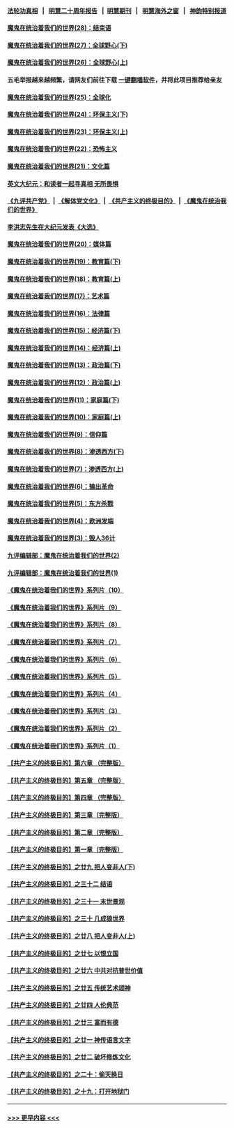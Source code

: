 #### [法轮功真相](https://github.com/gfw-breaker/truth/blob/master/README.md?t=0) &nbsp;&nbsp;|&nbsp;&nbsp; [明慧二十周年报告](https://github.com/gfw-breaker/mh-reports/blob/master/README.md?t=0) &nbsp;&nbsp;|&nbsp;&nbsp;[明慧期刊](https://github.com/gfw-breaker/mh-qikan) &nbsp;&nbsp;|&nbsp;&nbsp; [明慧海外之窗](https://github.com/gfw-breaker/mh-news/blob/master/README.md?t=0) &nbsp;&nbsp;|&nbsp;&nbsp; [神韵特别报道](https://github.com/gfw-breaker/mh-news/blob/master/shenyun.md?t=0)
#### [魔鬼在统治着我们的世界(28)：结束语](../pages/nsc422/n10936246.md?t=07041151) 
#### [魔鬼在统治着我们的世界(27)：全球野心(下)](../pages/nsc422/n10928319.md?t=07041151) 
#### [魔鬼在统治着我们的世界(26)：全球野心(上)](../pages/nsc422/n10900318.md?t=07041151) 
#### 五毛举报越来越频繁，请网友们前往下载 [一键翻墙软件](https://github.com/gfw-breaker/ssr-accounts)，并将此项目推荐给亲友
#### [魔鬼在统治着我们的世界(25)：全球化](../pages/nsc422/n10788205.md?t=07041151) 
#### [魔鬼在统治着我们的世界(24)：环保主义(下)](../pages/nsc422/n10695307.md?t=07041151) 
#### [魔鬼在统治着我们的世界(23)：环保主义(上)](../pages/nsc422/n10688613.md?t=07041151) 
#### [魔鬼在统治着我们的世界(22)：恐怖主义](../pages/nsc422/n10614727.md?t=07041151) 
#### [魔鬼在统治着我们的世界(21)：文化篇](../pages/nsc422/n10597706.md?t=07041151) 
#### [英文大纪元：和读者一起寻真相 无所畏惧](../pages/nsc422/n12542027.md?t=07041151) 
#### [《九评共产党》](https://github.com/begood0513/9ping.md/blob/master/README.md) &nbsp;|&nbsp; [《解体党文化》](../../../../jtdwh.md/blob/master/README.md)  &nbsp;|&nbsp; [《共产主义的终极目的》](../../../../gczydzjmd.md/blob/master/README.md) &nbsp;|&nbsp; [《魔鬼在统治我们的世界》](../../../../mgztzwmdsj.md/blob/master/README.md) 
#### [李洪志先生在大纪元发表《大选》](../pages/nsc422/n12534746.md?t=07041151) 
#### [魔鬼在统治着我们的世界(20)：媒体篇](../pages/nsc422/n10586579.md?t=07041151) 
#### [魔鬼在统治着我们的世界(19)：教育篇(下)](../pages/nsc422/n10564808.md?t=07041151) 
#### [魔鬼在统治着我们的世界(18)：教育篇(上)](../pages/nsc422/n10526970.md?t=07041151) 
#### [魔鬼在统治着我们的世界(17)：艺术篇](../pages/nsc422/n10499093.md?t=07041151) 
#### [魔鬼在统治着我们的世界(16)：法律篇](../pages/nsc422/n10485969.md?t=07041151) 
#### [魔鬼在统治着我们的世界(15)：经济篇(下)](../pages/nsc422/n10469975.md?t=07041151) 
#### [魔鬼在统治着我们的世界(14)：经济篇(上)](../pages/nsc422/n10457370.md?t=07041151) 
#### [魔鬼在统治着我们的世界(13)：政治篇(下)](../pages/nsc422/n10448270.md?t=07041151) 
#### [魔鬼在统治着我们的世界(12)：政治篇(上)](../pages/nsc422/n10444576.md?t=07041151) 
#### [魔鬼在统治着我们的世界(11)：家庭篇(下)](../pages/nsc422/n10440961.md?t=07041151) 
#### [魔鬼在统治着我们的世界(10)：家庭篇(上)](../pages/nsc422/n10435448.md?t=07041151) 
#### [魔鬼在统治着我们的世界(9)：信仰篇](../pages/nsc422/n10432159.md?t=07041151) 
#### [魔鬼在统治着我们的世界(8)：渗透西方(下)](../pages/nsc422/n10429603.md?t=07041151) 
#### [魔鬼在统治着我们的世界(7)：渗透西方(上)](../pages/nsc422/n10426013.md?t=07041151) 
#### [魔鬼在统治着我们的世界(6)：输出革命](../pages/nsc422/n10421536.md?t=07041151) 
#### [魔鬼在统治着我们的世界(5)：东方杀戮](../pages/nsc422/n10417707.md?t=07041151) 
#### [魔鬼在统治着我们的世界(4)：欧洲发端](../pages/nsc422/n10414890.md?t=07041151) 
#### [魔鬼在统治着我们的世界(3)：毁人36计](../pages/nsc422/n10411583.md?t=07041151) 
#### [九评编辑部：魔鬼在统治着我们的世界(2)](../pages/nsc422/n10410036.md?t=07041151) 
#### [九评编辑部：魔鬼在统治着我们的世界(1)](../pages/nsc422/n10406825.md?t=07041151) 
#### [《魔鬼在统治着我们的世界》系列片（10）](../pages/nsc422/n12292670.md?t=07041151) 
#### [《魔鬼在统治着我们的世界》系列片（9）](../pages/nsc422/n12290859.md?t=07041151) 
#### [《魔鬼在统治着我们的世界》系列片（8）](../pages/nsc422/n12287445.md?t=07041151) 
#### [《魔鬼在统治着我们的世界》系列片（7）](../pages/nsc422/n12283425.md?t=07041151) 
#### [《魔鬼在统治着我们的世界》系列片（6）](../pages/nsc422/n12282314.md?t=07041151) 
#### [《魔鬼在统治着我们的世界》系列片（5）](../pages/nsc422/n12281419.md?t=07041151) 
#### [《魔鬼在统治着我们的世界》系列片（4）](../pages/nsc422/n12274024.md?t=07041151) 
#### [《魔鬼在统治着我们的世界》系列片（3）](../pages/nsc422/n12271322.md?t=07041151) 
#### [《魔鬼在统治着我们的世界》系列片（2）](../pages/nsc422/n12269049.md?t=07041151) 
#### [《魔鬼在统治着我们的世界》系列片（1）](../pages/nsc422/n12267575.md?t=07041151) 
#### [【共产主义的终极目的】第六章 （完整版）](../pages/nsc422/n11428913.md?t=07041151) 
#### [【共产主义的终极目的】第五章 （完整版）](../pages/nsc422/n11428912.md?t=07041151) 
#### [【共产主义的终极目的】第四章 （完整版）](../pages/nsc422/n11428907.md?t=07041151) 
#### [【共产主义的终极目的】第三章（完整版）](../pages/nsc422/n11428848.md?t=07041151) 
#### [【共产主义的终极目的】第二章（完整版）](../pages/nsc422/n11428831.md?t=07041151) 
#### [【共产主义的终极目的】第一章（完整版）](../pages/nsc422/n11417651.md?t=07041151) 
#### [【共产主义的终极目的】之廿九 把人变非人(下)](../pages/nsc422/n11344140.md?t=07041151) 
#### [【共产主义的终极目的】之三十二 结语](../pages/nsc422/n11360535.md?t=07041151) 
#### [【共产主义的终极目的】之三十一 末世景观](../pages/nsc422/n11351129.md?t=07041151) 
#### [【共产主义的终极目的】之三十 几成狼世界](../pages/nsc422/n11348280.md?t=07041151) 
#### [【共产主义的终极目的】之廿八 把人变非人(上)](../pages/nsc422/n11340492.md?t=07041151) 
#### [【共产主义的终极目的】之廿七 以恨立国](../pages/nsc422/n11336944.md?t=07041151) 
#### [【共产主义的终极目的】之廿六 中共对抗普世价值](../pages/nsc422/n11324785.md?t=07041151) 
#### [【共产主义的终极目的】之廿五 传统艺术颂神](../pages/nsc422/n11296396.md?t=07041151) 
#### [【共产主义的终极目的】之廿四 人伦典范](../pages/nsc422/n11296397.md?t=07041151) 
#### [【共产主义的终极目的】之廿三 富而有德](../pages/nsc422/n11283598.md?t=07041151) 
#### [【共产主义的终极目的】之廿一 神传语言文字](../pages/nsc422/n11263265.md?t=07041151) 
#### [【共产主义的终极目的】之廿二 破坏修炼文化](../pages/nsc422/n11245728.md?t=07041151) 
#### [【共产主义的终极目的】之二十：偷天换日](../pages/nsc422/n11238846.md?t=07041151) 
#### [【共产主义的终极目的】之十九：打开地狱门](../pages/nsc422/n11206376.md?t=07041151) 

----
#### [ >>> 更早内容 <<< ](../indexes/nsc422-earlier.md)

